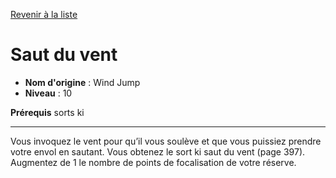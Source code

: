[Revenir à la liste](..)

# Saut du vent

 * **Nom d'origine** : Wind Jump
 * **Niveau** : 10


<p><strong>Prérequis</strong> sorts ki</p>
<hr>
<p>Vous invoquez le vent pour qu’il vous soulève et que vous puissiez prendre votre envol en sautant. Vous obtenez le sort ki saut du vent (page 397). Augmentez de 1 le nombre de points de focalisation de votre réserve.</p>